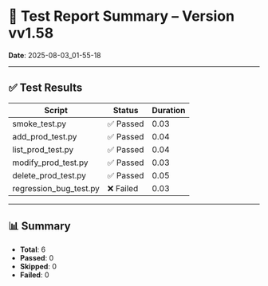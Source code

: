 # 🧪 Test Report Summary – Version vv1.58
**Date**: 2025-08-03_01-55-18

---

## ✅ Test Results

| Script | Status | Duration |
|--------|--------|----------|
| smoke_test.py | ✅ Passed | 0.03 |
| add_prod_test.py | ✅ Passed | 0.04 |
| list_prod_test.py | ✅ Passed | 0.04 |
| modify_prod_test.py | ✅ Passed | 0.03 |
| delete_prod_test.py | ✅ Passed | 0.05 |
| regression_bug_test.py | ❌ Failed | 0.03 |

---

## 📊 Summary
- **Total**: 6
- **Passed**: 0
- **Skipped**: 0
- **Failed**: 0
